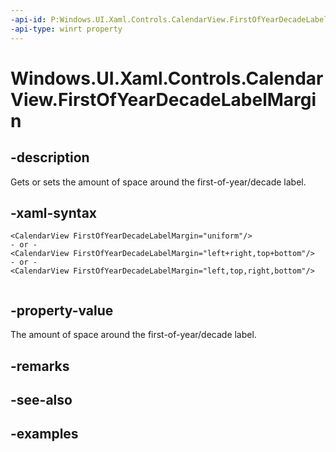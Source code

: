 ```yaml
---
-api-id: P:Windows.UI.Xaml.Controls.CalendarView.FirstOfYearDecadeLabelMargin
-api-type: winrt property
---
```


# Windows.UI.Xaml.Controls.CalendarView.FirstOfYearDecadeLabelMargin

<!--
public Windows.UI.Xaml.Thickness FirstOfYearDecadeLabelMargin { get; set; }
-->


## -description

Gets or sets the amount of space around the first-of-year/decade label.

## -xaml-syntax

```xaml
<CalendarView FirstOfYearDecadeLabelMargin="uniform"/>
- or -
<CalendarView FirstOfYearDecadeLabelMargin="left+right,top+bottom"/>
- or -
<CalendarView FirstOfYearDecadeLabelMargin="left,top,right,bottom"/>
 
```

## -property-value

The amount of space around the first-of-year/decade label.

## -remarks

## -see-also

## -examples


